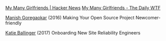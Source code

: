 
[My Many Girlfriends | Hacker News](https://news.ycombinator.com/item?id=29792863)
[My Many Girlfriends - The Daily WTF](https://thedailywtf.com/articles/my-many-girlfriends)

[Manish Goregaokar](https://manishearth.github.io/blog/2016/01/03/making-your-open-source-project-newcomer-friendly/)
(2016) Making Your Open Source Project Newcomer-friendly

[Katie Ballinger](https://circleci.com/blog/onboarding-new-site-reliability-engineers/)
(2017) Onboarding New Site Reliability Engineers
